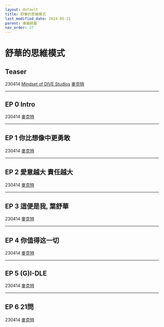 ```yaml
---
layout: default
title: 舒華的思維模式
last_modified_date: 2024-05-21
parent: 專屬綜藝
nav_order: 27
---
```


# 舒華的思維模式

## Teaser

230414 [Mindset of DIVE Studios](https://www.youtube.com/watch?v=ipoZi84MvCM) [麥克特](https://www.bilibili.com/video/BV1eh411M7qx)

---

## EP 0 Intro

230414 [麥克特](https://www.bilibili.com/video/BV1eh411M7qx)

---

## EP 1 你比想像中更勇敢

230414 [麥克特](https://www.bilibili.com/video/BV1eh411M7qx)

---

## EP 2 愛意越大 責任越大

230414 [麥克特](https://www.bilibili.com/video/BV1eh411M7qx)

---

## EP 3 這便是我, 葉舒華

230414 [麥克特](https://www.bilibili.com/video/BV1eh411M7qx)

---

## EP 4 你值得这一切

230414 [麥克特](https://www.bilibili.com/video/BV1eh411M7qx)

---

## EP 5 (G)I-DLE

230414 [麥克特](https://www.bilibili.com/video/BV1eh411M7qx)

---

## EP 6 21問

230414 [麥克特](https://www.bilibili.com/video/BV1eh411M7qx)

